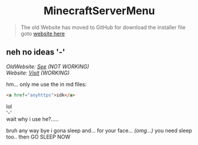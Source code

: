 <h1 align="center"> MinecraftServerMenu </h1>

> The old Website has moved to GitHub for download the installer file goto [website here](https://gabrielramires.github.io/MinecraftServerMenu) 

## neh no ideas '-'

*OldWebsite:* *[See](WebsiteClosed) (NOT WORKING)* \
*Website:*  *[Visit](Website) (WORKING)*

hm...
only me use the in md files:
``` html
<a href="anyhttps">idk</a>
```
lol\
'-'\
wait why i use he?.....

bruh any way bye i gona sleep and... for your face... *(omg...)* you need sleep too.. then GO SLEEP NOW

[WebsiteClosed]:(https://minecraftservermenu.ramiresoliv.repl.co)
[Website]:(https://gabrielramires.github.io/MinecraftServerMenu)
